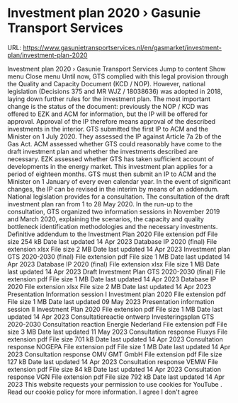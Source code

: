 # Investment plan 2020 › Gasunie Transport Services

URL: https://www.gasunietransportservices.nl/en/gasmarket/investment-plan/investment-plan-2020

Investment plan 2020 › Gasunie Transport Services
Jump to content
Show menu
Close menu
Until now,
GTS
complied with this legal provision through the Quality and
Capacity
Document (KCD / NOP). However, national legislation (Decisions 375 and MR WJZ / 18038636) was adopted in 2018, laying down further rules for the investment plan. The most important change is the status of the document: previously the NOP / KCD was offered to EZK and ACM for information, but the IP will be offered for approval. Approval of the IP therefore means approval of the described investments in the interior.
GTS
submitted the first IP to ACM and the Minister on 1 July 2020. They assessed the IP against Article 7a 2b of the
Gas
Act. ACM assessed whether
GTS
could reasonably have come to the draft investment plan and whether the investments described are necessary. EZK assessed whether
GTS
has taken sufficient account of developments in the energy market.
This investment plan applies for a period of eighteen months.
GTS
must then submit an IP to ACM and the Minister on 1 January of every even calendar year. In the event of significant changes, the IP can be revised in the interim by means of an addendum.
National legislation provides for a consultation. The consultation of the draft investment plan ran from 1 to 28 May 2020. In the run-up to the consultation,
GTS
organized two information sessions in November 2019 and March 2020, explaining the scenarios, the
capacity
and quality bottleneck identification methodologies and the necessary investments.
Definitive addendum to the Investment Plan 2020
File extension
pdf
File size
254 kB
Date last updated
14 Apr 2023
Database IP 2020 (final)
File extension
xlsx
File size
2 MB
Date last updated
14 Apr 2023
Investment plan GTS 2020-2030 (final)
File extension
pdf
File size
1 MB
Date last updated
14 Apr 2023
Database IP 2020 (final)
File extension
xlsx
File size
1 MB
Date last updated
14 Apr 2023
Draft Investment Plan GTS 2020-2030 (final)
File extension
pdf
File size
1 MB
Date last updated
14 Apr 2023
Database IP 2020
File extension
xlsx
File size
2 MB
Date last updated
14 Apr 2023
Presentation Information session I Investment plan 2020
File extension
pdf
File size
1 MB
Date last updated
09 May 2023
Presentation information session II Investment Plan 2020
File extension
pdf
File size
1 MB
Date last updated
14 Apr 2023
Consultatiereactie ontwerp Investeringsplan
GTS
2020-2030
Consultation reaction Energie Nederland
File extension
pdf
File size
3 MB
Date last updated
11 May 2023
Consultation response Fluxys
File extension
pdf
File size
701 kB
Date last updated
14 Apr 2023
Consultation response NOGEPA
File extension
pdf
File size
1 MB
Date last updated
14 Apr 2023
Consultation response OMV GMT GmbH
File extension
pdf
File size
127 kB
Date last updated
14 Apr 2023
Consultation response VEMW
File extension
pdf
File size
84 kB
Date last updated
14 Apr 2023
Consultation response VGN
File extension
pdf
File size
792 kB
Date last updated
14 Apr 2023
This website requests your permission to use cookies for
YouTube
. Read our
cookie policy
for more information.
I agree
I don't agree